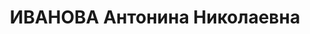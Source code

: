 ---
title: ИВАНОВА Антонина Николаевна
description: "Род. в 1914. Проживала: г. Горький. Лаборант завода \"Нефтегаз\" №2\
  \ \n  Арестована в 1937. Обв. по ст. 17-58-8, 58-11. Приговор: ВК ВС СССР – 8 лет\
  \ ИТЛ, 5г.п/п.Освобождена 09.46г"
---